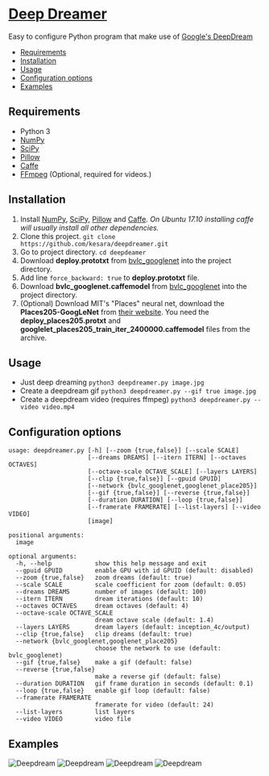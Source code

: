 # [Deep Dreamer](https://deepdreamer.fq.nz/)
Easy to configure Python program that make use of [Google's DeepDream](https://github.com/google/deepdream/)

* [Requirements](#requirements)
* [Installation](#installation)
* [Usage](#usage)
* [Configuration options](#configuration-options)
* [Examples](#examples)

## Requirements
* Python 3
* [NumPy](https://pypi.python.org/pypi/numpy)
* [SciPy](https://pypi.python.org/pypi/scipy/)
* [Pillow](https://pypi.python.org/pypi/Pillow/)
* [Caffe](http://caffe.berkeleyvision.org/)
* [FFmpeg](https://www.ffmpeg.org/) (Optional, required for videos.)

## Installation
1. Install [NumPy](https://pypi.python.org/pypi/numpy), [SciPy](https://pypi.python.org/pypi/scipy/), [Pillow](https://pypi.python.org/pypi/Pillow/) and [Caffe](http://caffe.berkeleyvision.org/). *On Ubuntu 17.10 installing caffe will usually install all other dependencies.*
2. Clone this project. `git clone https://github.com/kesara/deepdreamer.git`
3. Go to project directory. `cd deepdeamer`
4. Download **deploy.prototxt** from [bvlc_googlenet](https://github.com/BVLC/caffe/tree/master/models/bvlc_googlenet) into the project directory.
5. Add line `force_backward: true` to **deploy.prototxt** file.
6. Download **bvlc_googlenet.caffemodel** from [bvlc_googlenet](https://github.com/BVLC/caffe/tree/master/models/bvlc_googlenet) into the project directory.
7. (Optional) Download MIT's "Places" neural net, download the **Places205-GoogLeNet** from [their website](http://places.csail.mit.edu/downloadCNN.html). You need the **deploy_places205.protxt** and **googlelet_places205_train_iter_2400000.caffemodel** files from the archive.

## Usage
* Just deep dreaming
`python3 deepdreamer.py image.jpg`
* Create a deepdream gif
`python3 deepdreamer.py --gif true image.jpg`
* Create a deepdream video (requires ffmpeg)
`python3 deepdreamer.py --video video.mp4`

## Configuration options
```
usage: deepdreamer.py [-h] [--zoom {true,false}] [--scale SCALE]
                      [--dreams DREAMS] [--itern ITERN] [--octaves OCTAVES]
                      [--octave-scale OCTAVE_SCALE] [--layers LAYERS]
                      [--clip {true,false}] [--gpuid GPUID]
                      [--network {bvlc_googlenet,googlenet_place205}]
                      [--gif {true,false}] [--reverse {true,false}]
                      [--duration DURATION] [--loop {true,false}]
                      [--framerate FRAMERATE] [--list-layers] [--video VIDEO]
                      [image]

positional arguments:
  image

optional arguments:
  -h, --help            show this help message and exit
  --gpuid GPUID         enable GPU with id GPUID (default: disabled)
  --zoom {true,false}   zoom dreams (default: true)
  --scale SCALE         scale coefficient for zoom (default: 0.05)
  --dreams DREAMS       number of images (default: 100)
  --itern ITERN         dream iterations (default: 10)
  --octaves OCTAVES     dream octaves (default: 4)
  --octave-scale OCTAVE_SCALE
                        dream octave scale (default: 1.4)
  --layers LAYERS       dream layers (default: inception_4c/output)
  --clip {true,false}   clip dreams (default: true)
  --network {bvlc_googlenet,googlenet_place205}
                        choose the network to use (default: bvlc_googlenet)
  --gif {true,false}    make a gif (default: false)
  --reverse {true,false}
                        make a reverse gif (default: false)
  --duration DURATION   gif frame duration in seconds (default: 0.1)
  --loop {true,false}   enable gif loop (default: false)
  --framerate FRAMERATE
                        framerate for video (default: 24)
  --list-layers         list layers
  --video VIDEO         video file
```

## Examples
![Deepdream](https://i.imgur.com/Auikelk.jpg)
![Deepdream](https://i.imgur.com/Ox1B8wf.gif)
![Deepdream](https://i.imgur.com/llUZ7Ll.gif)
![Deepdream](https://i.imgur.com/41GVLNC.gif)

